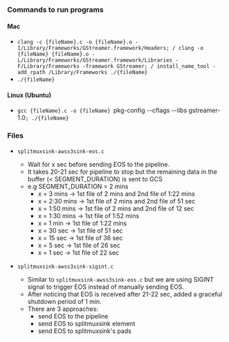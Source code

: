 ### Commands to run programs

#### Mac
- `clang -c {fileName}.c -o {fileName}.o -I/Library/Frameworks/GStreamer.framework/Headers; /
  clang -o {fileName} {fileName}.o -L/Library/Frameworks/GStreamer.framework/Libraries -F/Library/Frameworks -framework GStreamer; /
  install_name_tool -add_rpath /Library/Frameworks ./{fileName}`
- `./{fileName}`

#### Linux (Ubuntu)
- `gcc {fileName}.c -o {fileName} `pkg-config --cflags --libs gstreamer-1.0`; ./{fileName}`

### Files
- `splitmuxsink-awss3sink-eos.c`
  - Wait for x sec before sending EOS to the pipeline.
  - It takes 20-21 sec for pipeline to stop but the remaining data in the buffer (< SEGMENT_DURATION) is sent to GCS
  - e.g SEGMENT_DURATION = 2 mins
      - x = 3 mins -> 1st file of 2 mins and 2nd file of 1:22 mins
      - x = 2:30 mins -> 1st file of 2 mins and 2nd file of 51 sec
      - x = 1:50 mins -> 1st file of 2 mins and 2nd file of 12 sec
      - x = 1:30 mins -> 1st file of 1:52 mins
      - x = 1 min -> 1st file of 1:22 mins
      - x = 30 sec -> 1st file of 51 sec
      - x = 15 sec -> 1st file of 36 sec
      - x = 5 sec -> 1st file of 26 sec
      - x = 1 sec -> 1st file of 22 sec
 
- `splitmuxsink-awss3sink-sigint.c`
  - Similar to `splitmuxsink-awss3sink-eos.c` but we are using SIGINT signal to trigger EOS instead of manually sending EOS.
  - After noticing that EOS is received after 21-22 sec, added a graceful shutdown period of 1 min.
  - There are 3 approaches:
    - send EOS to the pipeline
    - send EOS to splitmuxsink element
    - send EOS to splitmuxsink's pads
